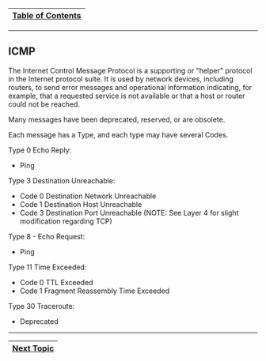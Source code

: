 |[Table of Contents](/00-Table-of-Contents.md)|
|---|

---

## ICMP

The Internet Control Message Protocol is a supporting or "helper" protocol in the Internet protocol suite. It is used by network devices, including routers, to send error messages and operational information indicating, for example, that a requested service is not available or that a host or router could not be reached.

Many messages have been deprecated, reserved, or are obsolete.

Each message has a Type, and each type may have several Codes.

Type 0 Echo Reply:

* Ping

Type 3 Destination Unreachable:

* Code 0 Destination Network Unreachable
* Code 1 Destination Host Unreachable
* Code 3 Destination Port Unreachable \(NOTE: See Layer 4 for slight modification regarding TCP\)

Type 8 - Echo Request:

* Ping

Type 11 Time Exceeded:

* Code 0 TTL Exceeded
* Code 1 Fragment Reassembly Time Exceeded

Type 30 Traceroute:

* Deprecated

---

|[Next Topic](/05-osi-layer-3/ping.md)|
|---|
